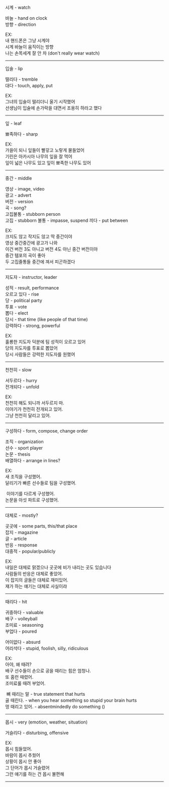 시계 - watch

바늘 - hand on clock  
방향 - direction

EX:  
​ 내 핸드폰은 그냥 시계야  
​ 시계 바늘이 움직이는 방향  
​ 나는 손목세계 잘 안 차 (don't really wear watch)

* * *

입술 - lip

떨리다 - tremble  
대다 - touch, apply, put

EX:  
​ 그녀의 입술이 떨리더니 울기 시작했어  
​ 선생님이 입술에 손가락을 대면서 조용히 하라고 했다

* * *

잎 - leaf

뾰족하다 - sharp

EX:  
​ 가을이 되니 잎들이 빨갛고 노랗게 물들었어  
​ 기린은 아카시아 나무의 잎을 잘 먹어  
​ 잎이 넓은 나무도 있고 잎이 뾰족한 나무도 있어

* * *

중간 - middle

영상 - image, video  
광고 - advert  
버전 - version  
곡 - song?  
고집불통 - stubborn person  
고집 - stubborn
불통 - impasse, suspend
끼다 - put between

EX:  
​ 크지도 않고 작지도 않고 딱 중간이야  
​ 영상 중간중간에 광고가 나와  
​ 이건 버전 3도 아니고 버전 4도 아닌 중간 버전이야  
​ 중간 템포의 곡이 좋아  
​ 두 고집줄통들 중간에 껴서 피곤하겠다

* * *

지도자 - instructor, leader

성적 - result, performance  
오르고 있다 - rise  
당 - political party  
투표 - vote  
뽑다 - elect  
당시 - that time (like people of that time)  
강력하다 - strong, powerful

EX:  
​ 훌룡한 지도자 덕분에 팀 성적이 오르고 있어  
​ 당의 지도자를 투표로 뽑았어  
​ 당시 사람들은 강력한 지도자를 원했어

* * *

천천히 - slow

서두르다 - hurry  
전개되다 - unfold

EX:  
​ 천천히 해도 되니까 서두르지 마.  
​ 이야기가 천천히 전개되고 있어.  
​ 그냥 천천히 달리고 있어.

* * *

구성하다 - form, compose, change order

조직 - organization  
선수 - sport player  
논문 - thesis  
배열하다 - arrange in lines?

EX:  
​ 새 조직을 구성했어.  
​ 달리기가 빠른 선수들로 팀을 구성했어.

​ 이야기를 다르게 구성했어.  
​ 논문을 아섯 파트로 구성했어.

* * *

대체로 - mostly?

곳곳에 - some parts, this/that place  
잡지 - magazine  
글 - article  
반응 - response  
대중적 - popular/publicly

EX:  
​ 내일은 대체로 맑겠으나 곳곳에 비가 내리는 곳도 있습니다  
​ 사람들의 반응은 대체로 좋았어.  
​ 이 잡지의 글들은 대체로 재미있어.  
​ 쟤가 하는 얘기는 대체로 사실이랴

* * *

때리다 - hit

귀중하다 - valuable  
배구 - volleyball  
조미료 - seasoning  
부업다 - poured

어이없다 - absurd  
어리석다 - stupid, foolish, silly, ridiculous

EX:  
​ 아야, 왜 때려?  
​ 배구 선수들이 손으로 공을 때리는 힘은 엄청나.  
​ 또 홈런 때렸어.  
​ 조미료룰 때려 부었어.

​ 뼈 때리는 말 - true statement that hurts  
​ 골 때린다. - when you hear something so stupid your brain hurts  
​ 멍 때리고 있어. - absentmindedly do something ()

* * *

몹시 - very (emotion, weather, situation)

거슬리다 - disturbing, offensive

EX:  
​ 몹시 힘들었어.  
​ 바람이 몹시 추웠어  
​ 상황이 몹시 안 좋아  
​ 그 단어가 몹시 거슬렸어  
​ 그런 얘기를 하는 건 몹시 불편해

* * *